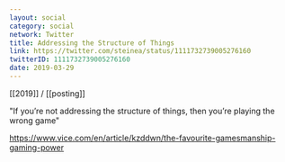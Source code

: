 ```yaml
---
layout: social
category: social
network: Twitter
title: Addressing the Structure of Things
link: https://twitter.com/steinea/status/1111732739005276160
twitterID: 1111732739005276160
date: 2019-03-29
---
```


[[2019]] / [[posting]]

"If you’re not addressing the structure of things, then you’re playing the wrong game"

<https://www.vice.com/en/article/kzddwn/the-favourite-gamesmanship-gaming-power>
